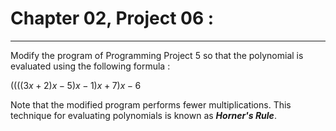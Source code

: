 # Chapter 02, Project 06 : 
----

Modify the program of Programming Project 5 so that the polynomial is evaluated using the following formula :

$(((( 3x + 2 ) x - 5 ) x - 1) x + 7) x - 6$

 Note that the modified program performs fewer multiplications. This technique for evaluating polynomials is known as ***Horner's Rule***. 